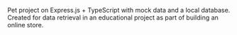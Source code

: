 Pet project on Express.js + TypeScript with mock data and a local database. Created for data retrieval in an educational project as part of building an online store.
